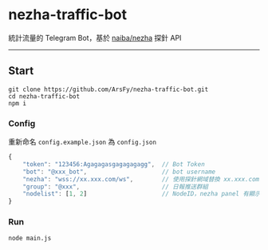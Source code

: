 # nezha-traffic-bot

統計流量的 Telegram Bot，基於 [naiba/nezha](https://github.com/naiba/nezha) 探針 API

-----

## Start

```
git clone https://github.com/ArsFy/nezha-traffic-bot.git
cd nezha-traffic-bot
npm i
```

### Config

重新命名 `config.example.json` 為 `config.json`

```js
{
    "token": "123456:Agagagasgagagagagg",  // Bot Token
    "bot": "@xxx_bot",                     // bot username
    "nezha": "wss://xx.xxx.com/ws",        // 使用探針網域替換 xx.xxx.com
    "group": "@xxx",                       // 日報推送群組
    "nodelist": [1, 2]                     // NodeID，nezha panel 有顯示
}
```

### Run

```
node main.js
```